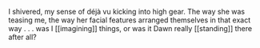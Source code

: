 I shivered, my sense of déjà vu kicking into high gear. The way she was teasing me, the way her facial features arranged themselves in that exact way . . . was I [[imagining]] things, or was it Dawn really [[standing]] there after all?